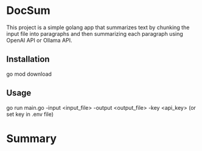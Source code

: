 # DocSum
This project is a simple golang app that summarizes text by chunking the input file into paragraphs and then summarizing each paragraph using OpenAI API or Ollama API.

## Installation
go mod download

## Usage
go run main.go -input <input_file> -output <output_file> -key <api_key>
(or set key in .env file)

# Summary
